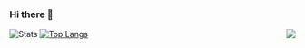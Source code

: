 ### Hi there 👋

<img align=right src='https://github.githubassets.com/images/mona-whisper.gif'/>

![Stats](https://github-readme-stats.vercel.app/api?username=redicane&count_private=true&show_icons=true)
[![Top Langs](https://github-readme-stats.vercel.app/api/top-langs/?username=redicane&layout=compact)](https://github.com/anuraghazra/github-readme-stats)


<!--
**redicane/redicane** is a ✨ _special_ ✨ repository because its `README.md` (this file) appears on your GitHub profile.

Here are some ideas to get you started:

- 🔭 I’m currently working on ...
- 🌱 I’m currently learning ...
- 👯 I’m looking to collaborate on ...
- 🤔 I’m looking for help with ...
- 💬 Ask me about ...
- 📫 How to reach me: ...
- 😄 Pronouns: ...
- ⚡ Fun fact: ...
-->
